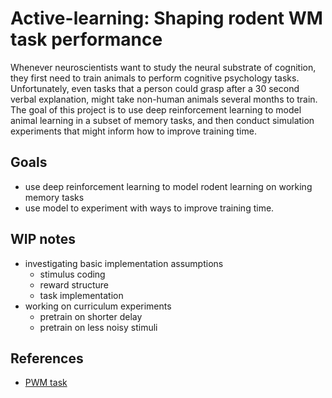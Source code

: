 # Active-learning: Shaping rodent WM task performance
Whenever neuroscientists want to study the neural substrate of cognition, they first need to train animals to perform cognitive psychology tasks. Unfortunately, even tasks that a person could grasp after a 30 second verbal explanation, might take non-human animals several months to train. The goal of this project is to use deep reinforcement learning to model animal learning in a subset of memory tasks, and then conduct simulation experiments that might inform how to improve training time. 

## Goals 
* use deep reinforcement learning to model rodent learning on working memory tasks 
* use model to experiment with ways to improve training time.

## WIP notes
* investigating basic implementation assumptions
  - stimulus coding
  - reward structure
  - task implementation
* working on curriculum experiments 
  - pretrain on shorter delay
  - pretrain on less noisy stimuli

## References
* [PWM task](https://www.nature.com/articles/nature25510) 
